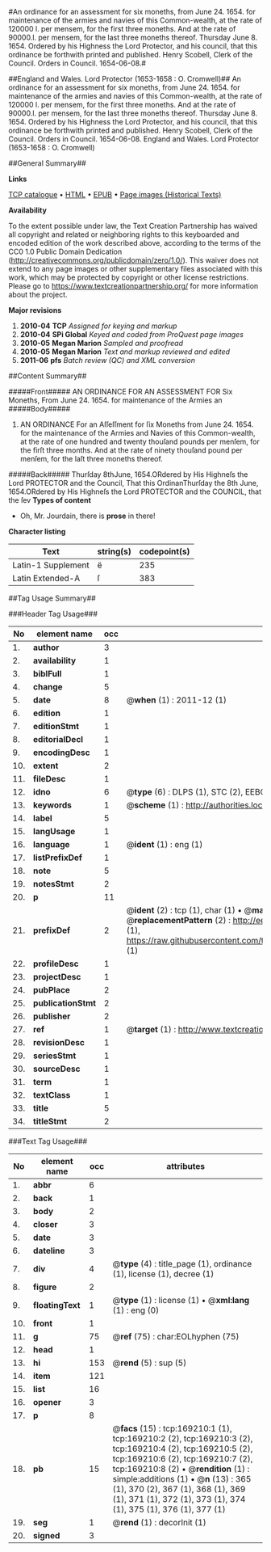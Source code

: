 #An ordinance for an assessment for six moneths, from June 24. 1654. for maintenance of the armies and navies of this Common-wealth, at the rate of 120000 l. per mensem, for the first three moneths. And at the rate of 90000.l. per mensem, for the last three moneths thereof. Thursday June 8. 1654. Ordered by his Highness the Lord Protector, and his council, that this ordinance be forthwith printed and published. Henry Scobell, Clerk of the Council. Orders in Council. 1654-06-08.#

##England and Wales. Lord Protector (1653-1658 : O. Cromwell)##
An ordinance for an assessment for six moneths, from June 24. 1654. for maintenance of the armies and navies of this Common-wealth, at the rate of 120000 l. per mensem, for the first three moneths. And at the rate of 90000.l. per mensem, for the last three moneths thereof. Thursday June 8. 1654. Ordered by his Highness the Lord Protector, and his council, that this ordinance be forthwith printed and published. Henry Scobell, Clerk of the Council.
Orders in Council. 1654-06-08.
England and Wales. Lord Protector (1653-1658 : O. Cromwell)

##General Summary##

**Links**

[TCP catalogue](http://www.ota.ox.ac.uk/tcp/)  • 
[HTML](http://tei.it.ox.ac.uk/tcp/Texts-HTML/free/A74/A74529.html)  • 
[EPUB](http://tei.it.ox.ac.uk/tcp/Texts-EPUB/free/A74/A74529.epub) • 
[Page images (Historical Texts)](https://historicaltexts.jisc.ac.uk/eebo-99869023e)

**Availability**

To the extent possible under law, the Text Creation Partnership has waived all copyright and related or neighboring rights to this keyboarded and encoded edition of the work described above, according to the terms of the CC0 1.0 Public Domain Dedication (http://creativecommons.org/publicdomain/zero/1.0/). This waiver does not extend to any page images or other supplementary files associated with this work, which may be protected by copyright or other license restrictions. Please go to https://www.textcreationpartnership.org/ for more information about the project.

**Major revisions**

1. __2010-04__ __TCP__ *Assigned for keying and markup*
1. __2010-04__ __SPi Global__ *Keyed and coded from ProQuest page images*
1. __2010-05__ __Megan Marion__ *Sampled and proofread*
1. __2010-05__ __Megan Marion__ *Text and markup reviewed and edited*
1. __2011-06__ __pfs__ *Batch review (QC) and XML conversion*

##Content Summary##

#####Front#####
AN ORDINANCE FOR AN ASSESSMENT FOR Six Moneths, From June 24. 1654. for maintenance of the Armies an
#####Body#####

1. AN ORDINANCE For an Aſſeſſment for ſix Moneths from June 24. 1654. for the maintenance of the Armies and Navies of this Common-wealth, at the rate of one hundred and twenty thouſand pounds per menſem, for the firſt three months. And at the rate of ninety thouſand pound per menſem, for the laſt three moneths thereof.

#####Back#####
Thurſday 8thJune, 1654.ORdered by His Highneſs the Lord PROTECTOR and the Council, That this OrdinanThurſday the 8th June, 1654.ORdered by His Highneſs the Lord PROTECTOR and the COUNCIL, that the ſev
**Types of content**

  * Oh, Mr. Jourdain, there is **prose** in there!

**Character listing**


|Text|string(s)|codepoint(s)|
|---|---|---|
|Latin-1 Supplement|ë|235|
|Latin Extended-A|ſ|383|

##Tag Usage Summary##

###Header Tag Usage###

|No|element name|occ|attributes|
|---|---|---|---|
|1.|__author__|3||
|2.|__availability__|1||
|3.|__biblFull__|1||
|4.|__change__|5||
|5.|__date__|8| @__when__ (1) : 2011-12 (1)|
|6.|__edition__|1||
|7.|__editionStmt__|1||
|8.|__editorialDecl__|1||
|9.|__encodingDesc__|1||
|10.|__extent__|2||
|11.|__fileDesc__|1||
|12.|__idno__|6| @__type__ (6) : DLPS (1), STC (2), EEBO-CITATION (1), PROQUEST (1), VID (1)|
|13.|__keywords__|1| @__scheme__ (1) : http://authorities.loc.gov/ (1)|
|14.|__label__|5||
|15.|__langUsage__|1||
|16.|__language__|1| @__ident__ (1) : eng (1)|
|17.|__listPrefixDef__|1||
|18.|__note__|5||
|19.|__notesStmt__|2||
|20.|__p__|11||
|21.|__prefixDef__|2| @__ident__ (2) : tcp (1), char (1)  •  @__matchPattern__ (2) : ([0-9\-]+):([0-9IVX]+) (1), (.+) (1)  •  @__replacementPattern__ (2) : http://eebo.chadwyck.com/downloadtiff?vid=$1&page=$2 (1), https://raw.githubusercontent.com/textcreationpartnership/Texts/master/tcpchars.xml#$1 (1)|
|22.|__profileDesc__|1||
|23.|__projectDesc__|1||
|24.|__pubPlace__|2||
|25.|__publicationStmt__|2||
|26.|__publisher__|2||
|27.|__ref__|1| @__target__ (1) : http://www.textcreationpartnership.org/docs/. (1)|
|28.|__revisionDesc__|1||
|29.|__seriesStmt__|1||
|30.|__sourceDesc__|1||
|31.|__term__|1||
|32.|__textClass__|1||
|33.|__title__|5||
|34.|__titleStmt__|2||


###Text Tag Usage###

|No|element name|occ|attributes|
|---|---|---|---|
|1.|__abbr__|6||
|2.|__back__|1||
|3.|__body__|2||
|4.|__closer__|3||
|5.|__date__|3||
|6.|__dateline__|3||
|7.|__div__|4| @__type__ (4) : title_page (1), ordinance (1), license (1), decree (1)|
|8.|__figure__|2||
|9.|__floatingText__|1| @__type__ (1) : license (1)  •  @__xml:lang__ (1) : eng (0)|
|10.|__front__|1||
|11.|__g__|75| @__ref__ (75) : char:EOLhyphen (75)|
|12.|__head__|1||
|13.|__hi__|153| @__rend__ (5) : sup (5)|
|14.|__item__|121||
|15.|__list__|16||
|16.|__opener__|3||
|17.|__p__|8||
|18.|__pb__|15| @__facs__ (15) : tcp:169210:1 (1), tcp:169210:2 (2), tcp:169210:3 (2), tcp:169210:4 (2), tcp:169210:5 (2), tcp:169210:6 (2), tcp:169210:7 (2), tcp:169210:8 (2)  •  @__rendition__ (1) : simple:additions (1)  •  @__n__ (13) : 365 (1), 370 (2), 367 (1), 368 (1), 369 (1), 371 (1), 372 (1), 373 (1), 374 (1), 375 (1), 376 (1), 377 (1)|
|19.|__seg__|1| @__rend__ (1) : decorInit (1)|
|20.|__signed__|3||
